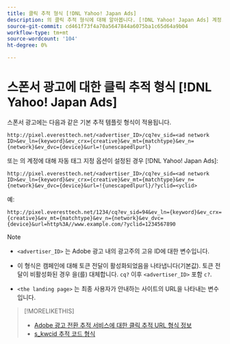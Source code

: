 ```yaml
---
title: 클릭 추적 형식 [!DNL Yahoo! Japan Ads]
description: 의 클릭 추적 형식에 대해 알아봅니다. [!DNL Yahoo! Japan Ads] 계정.
source-git-commit: cd461f73f4a70a5647844a6075ba1c65d64a9b04
workflow-type: tm+mt
source-wordcount: '104'
ht-degree: 0%

---
```


# 스폰서 광고에 대한 클릭 추적 형식 [!DNL Yahoo! Japan Ads]

스폰서 광고에는 다음과 같은 기본 추적 템플릿 형식이 적용됩니다.

`http://pixel.everesttech.net/<advertiser_ID>/cq?ev_sid=<ad network ID>&ev_ln={keyword}&ev_crx={creative}&ev_mt={matchtype}&ev_n={network}&ev_dvc={device}&url=!{unescapedlpurl}`

또는 의 계정에 대해 자동 태그 지정 옵션이 설정된 경우 [!DNL Yahoo! Japan Ads]:

`http://pixel.everesttech.net/<advertiser_ID>/cq?ev_sid=<ad network ID>&ev_ln={keyword}&ev_crx={creative}&ev_mt={matchtype}&ev_n={network}&ev_dvc={device}&url=!{unescapedlpurl}/?yclid=<yclid>`

예:

`http://pixel.everesttech.net/1234/cq?ev_sid=94&ev_ln={keyword}&ev_crx={creative}&ev_mt={matchtype}&ev_n={network}&ev_dvc={device}&url=http%3A//www.example.com/?yclid=1234567890`

>[!NOTE]
>
>* `<advertiser_ID>` 는 Adobe 광고 내의 광고주의 고유 ID에 대한 변수입니다.
>
>* 이 형식은 캠페인에 대해 토큰 전달이 활성화되었음을 나타냅니다(기본값). 토큰 전달이 비활성화된 경우 을(를) 대체합니다. `cq?` 이후 `<advertiser_ID>` 포함 `c?`.
>
>* `<the landing page>` 는 최종 사용자가 안내하는 사이트의 URL을 나타내는 변수입니다.


>[!MORELIKETHIS]
>
>* [Adobe 광고 전환 추적 서비스에 대한 클릭 추적 URL 형식 정보](formats-click-tracking-about.md)
>* [s\_kwcid 추적 코드 형식](skwcid-tracking-parameter.md)

